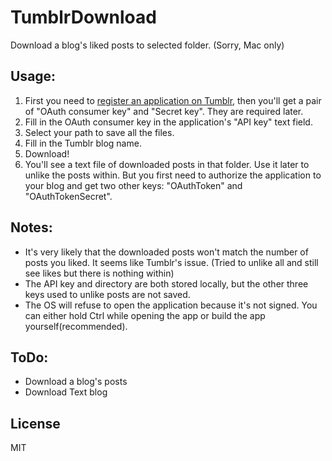 # TumblrDownload
Download a blog's liked posts to selected folder. (Sorry, Mac only)

## Usage:
1. First you need to [register an application on Tumblr](http://www.tumblr.com/oauth/apps), then you'll get a pair of "OAuth consumer key" and "Secret key". They are required later.
2. Fill in the OAuth consumer key in the application's "API key" text field.
3. Select your path to save all the files.
4. Fill in the Tumblr blog name.
5. Download!
6. You'll see a text file of downloaded posts in that folder. Use it later to unlike the posts within. But you first need to authorize the application to your blog and get two other keys: "OAuthToken" and "OAuthTokenSecret".

## Notes:

* It's very likely that the downloaded posts won't match the number of posts you liked. It seems like Tumblr's issue. (Tried to unlike all and still see likes but there is nothing within)
* The API key and directory are both stored locally, but the other three keys used to unlike posts are not saved.
* The OS will refuse to open the application because it's not signed. You can either hold Ctrl while opening the app or build the app yourself(recommended).

## ToDo:
* Download a blog's posts
* Download Text blog

License
----

MIT
